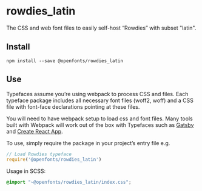 
# rowdies_latin

The CSS and web font files to easily self-host “Rowdies” with subset "latin".

## Install

`npm install --save @openfonts/rowdies_latin`

## Use

Typefaces assume you’re using webpack to process CSS and files. Each typeface
package includes all necessary font files (woff2, woff) and a CSS file with
font-face declarations pointing at these files.

You will need to have webpack setup to load css and font files. Many tools built
with Webpack will work out of the box with Typefaces such as [Gatsby](https://github.com/gatsbyjs/gatsby)
and [Create React App](https://github.com/facebookincubator/create-react-app).

To use, simply require the package in your project’s entry file e.g.

```javascript
// Load Rowdies typeface
require('@openfonts/rowdies_latin')
```

Usage in SCSS:
```scss
@import "~@openfonts/rowdies_latin/index.css";
```
